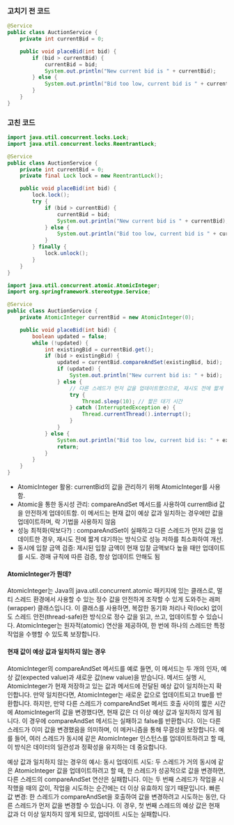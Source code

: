 ### 고치기 전 코드

```java
@Service
public class AuctionService {
    private int currentBid = 0;

    public void placeBid(int bid) {
        if (bid > currentBid) {
            currentBid = bid;
            System.out.println("New current bid is " + currentBid);
        } else {
            System.out.println("Bid too low, current bid is " + currentBid);
        }
    }
}
```

### 고친 코드
```java
import java.util.concurrent.locks.Lock;
import java.util.concurrent.locks.ReentrantLock;

@Service
public class AuctionService {
    private int currentBid = 0;
    private final Lock lock = new ReentrantLock();

    public void placeBid(int bid) {
        lock.lock();
        try {
            if (bid > currentBid) {
                currentBid = bid;
                System.out.println("New current bid is " + currentBid);
            } else {
                System.out.println("Bid too low, current bid is " + currentBid);
            }
        } finally {
            lock.unlock();
        }
    }
}
```



```java
import java.util.concurrent.atomic.AtomicInteger;
import org.springframework.stereotype.Service;

@Service
public class AuctionService {
    private AtomicInteger currentBid = new AtomicInteger(0);

    public void placeBid(int bid) {
        boolean updated = false;
        while (!updated) {
            int existingBid = currentBid.get();
            if (bid > existingBid) {
                updated = currentBid.compareAndSet(existingBid, bid);
                if (updated) {
                    System.out.println("New current bid is: " + bid);
                } else {
                    // 다른 스레드가 먼저 값을 업데이트했으므로, 재시도 전에 짧게 대기할 수 있습니다.
                    try {
                        Thread.sleep(10); // 짧은 대기 시간
                    } catch (InterruptedException e) {
                        Thread.currentThread().interrupt();
                    }
                }
            } else {
                System.out.println("Bid too low, current bid is: " + existingBid);
                return;
            }
        }
    }
}
```


- AtomicInteger 활용: currentBid의 값을 관리하기 위해 AtomicInteger를 사용함.
- Atomic을 통한 동시성 관리: compareAndSet 메서드를 사용하여 currentBid 값을 안전하게 업데이트함. 이 메서드는 현재 값이 예상 값과 일치하는 경우에만 값을 업데이트하며, 락 기법을 사용하지 않음
- 성능 최적화(락보다?) : compareAndSet이 실패하고 다른 스레드가 먼저 값을 업데이트한 경우, 재시도 전에 짧게 대기하는 방식으로 성능 저하를 최소화하여 개선.
- 동시에 입찰 금액 검증: 제시된 입찰 금액이 현재 입찰 금액보다 높을 때만 업데이트를 시도. 경매 규칙에 따른 검증, 항상 업데이트 안해도 됨


#### AtomicInteger가 뭔데?
AtomicInteger는 Java의 java.util.concurrent.atomic 패키지에 있는 클래스로, 멀티 스레드 환경에서 사용할 수 있는 정수 값을 안전하게 조작할 수 있게 도와주는 래퍼(wrapper) 클래스입니다. 
이 클래스를 사용하면, 복잡한 동기화 처리나 락(lock) 없이도 스레드 안전(thread-safe)한 방식으로 정수 값을 읽고, 쓰고, 업데이트할 수 있습니다. 
AtomicInteger는 원자적(atomic) 연산을 제공하여, 한 번에 하나의 스레드만 특정 작업을 수행할 수 있도록 보장합니다.

#### 현재 값이 예상 값과 일치하지 않는 경우
AtomicInteger의 compareAndSet 메서드를 예로 들면, 이 메서드는 두 개의 인자, 예상 값(expected value)과 새로운 값(new value)을 받습니다. 
메서드 실행 시, AtomicInteger가 현재 저장하고 있는 값과 메서드에 전달된 예상 값이 일치하는지 확인합니다. 만약 일치한다면, AtomicInteger는 새로운 값으로 업데이트되고 true를 반환합니다. 
하지만, 만약 다른 스레드가 compareAndSet 메서드 호출 사이의 짧은 시간에 AtomicInteger의 값을 변경했다면, 현재 값은 더 이상 예상 값과 일치하지 않게 됩니다.
이 경우에 compareAndSet 메서드는 실패하고 false를 반환합니다. 이는 다른 스레드가 이미 값을 변경했음을 의미하며, 이 메커니즘을 통해 무결성을 보장합니다. 예를 들어, 여러 스레드가 동시에 같은 AtomicInteger 인스턴스를 업데이트하려고 할 때, 이 방식은 데이터의 일관성과 정확성을 유지하는 데 중요합니다.

예상 값과 일치하지 않는 경우의 예시:
동시 업데이트 시도: 두 스레드가 거의 동시에 같은 AtomicInteger 값을 업데이트하려고 할 때, 한 스레드가 성공적으로 값을 변경하면, 다른 스레드의 compareAndSet 연산은 실패합니다. 이는 두 번째 스레드가 작업을 시작했을 때의 값이, 작업을 시도하는 순간에는 더 이상 유효하지 않기 때문입니다.
빠른 값 변경: 한 스레드가 compareAndSet을 호출하여 값을 변경하려고 시도하는 동안, 다른 스레드가 먼저 값을 변경할 수 있습니다. 이 경우, 첫 번째 스레드의 예상 값은 현재 값과 더 이상 일치하지 않게 되므로, 업데이트 시도는 실패합니다.
